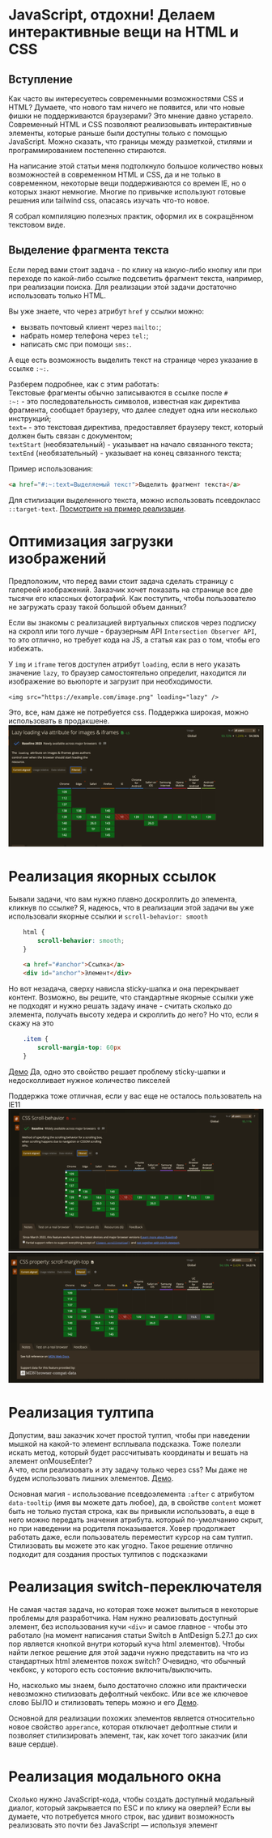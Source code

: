 # JavaScript, отдохни! Делаем интерактивные вещи на HTML и CSS

## Вступление

Как часто вы интересуетесь современными возможностями CSS и HTML? Думаете, что нового там ничего не появится, или что новые фишки не поддерживаются браузерами? Это мнение давно устарело. Современный HTML и CSS позволяют реализовывать интерактивные элементы, которые раньше были доступны только с помощью JavaScript. Можно сказать, что границы между разметкой, стилями и программированием постепенно стираются.

На написание этой статьи меня подтолкнуло большое количество новых возможностей в современном HTML и CSS, да и не только в современном, некоторые вещи поддерживаются со времен IE, но о которых знают немногие. Многие по привычке используют готовые решения или tailwind css, опасаясь изучать что-то новое.

Я собрал компиляцию полезных практик, оформил их в сокращённом текстовом виде.

## Выделение фрагмента текста

Если перед вами стоит задача - по клику на какую-либо кнопку или при переходе по какой-либо ссылке подсветить фрагмент текста, например, при реализации поиска. Для реализации этой задачи достаточно использовать только HTML.

Вы уже знаете, что через атрибут ```href``` у ссылки можно: 
* вызвать почтовый клиент через ```mailto:```;
* набрать номер телефона через ```tel:```; 
* написать смс при помощи ```sms:```.

А еще есть возможность выделить текст на странице через указание в ссылке ```:~:```.

Разберем подробнее, как с этим работать:  
Текстовые фрагменты обычно записываются в ссылке после ```#```  
``:~:`` - это последовательность символов, известная как директива фрагмента, сообщает браузеру, что далее следует одна или несколько инструкций;  
``text=`` - это текстовая директива, предоставляет браузеру текст, который должен быть связан с документом;  
``textStart`` (необязательный) - указывает на начало связанного текста;  
``textEnd`` (необязательный) - указывает на конец связанного текста;  

Пример использования:
```html
<a href="#:~:text=Выделяемый текст">Выделить фрагмент текста</a>
```

Для стилизации выделенного текста, можно использовать псевдокласс ```::target-text```. [Посмотрите на пример реализации](https://codepen.io/klekovvlad/pen/ogjJMVr).

# Оптимизация загрузки изображений

Предположим, что перед вами стоит задача сделать страницу с галереей изображений. Заказчик хочет показать на странице все две тысячи его классных фотографий. Как поступить, чтобы пользователю не загружать сразу такой большой объем данных?

Если вы знакомы с реализацией виртуальных списков через подписку на скролл или того лучше - браузерным API ```Intersection Observer API```, то это отлично, но требует кода на JS, а статья как раз о том, чтобы его избежать.

У ```img``` и ```iframe``` тегов доступен атрибут ```loading```, если в него указать значение ```lazy```, то браузер самостоятельно определит, находится ли изображение во вьюпорте и загрузит при необходимости.

```
<img src="https://example.com/image.png" loading="lazy" />
```

Это, все, нам даже не потребуется css. Поддержка широкая, можно использовать в продакшене.
![img_7.png](img_7.png)

# Реализация якорных ссылок

Бывали задачи, что вам нужно плавно доскроллить до элемента, кликнув по ссылке?
Я, надеюсь, что в реализации этой задачи вы уже использовали якорные ссылки и ```scroll-behavior: smooth```
```css
    html {
        scroll-behavior: smooth;
    }   
```

```html
    <a href="#anchor">Ссылка</a>
    <div id="anchor">Элемент</div>
```
Но вот незадача, сверху нависла sticky-шапка и она перекрывает контент.
Возможно, вы решите, что стандартные якорные ссылки уже не подходят и нужно решать задачу иначе - считать сколько до элемента, получать высоту хедера и скроллить до него?
Но что, если я скажу на это
```css
    .item {
        scroll-margin-top: 60px
    }   
```
[Демо](https://codepen.io/klekovvlad/pen/PwPxooP) Да, одно это свойство решает проблему sticky-шапки и недосколливает нужное количество пикселей

Поддержка тоже отличная, если у вас еще не осталось пользователь на IE11
![img_1.png](img_1.png)
![img_2.png](img_2.png)

# Реализация тултипа

Допустим, ваш заказчик хочет простой тултип, чтобы при наведении мышкой на какой-то элемент всплывала подсказка. Тоже полезли искать метод, который будет рассчитывать координаты и вешать на элемент onMouseEnter?  
А что, если реализовать и эту задачу только через css? Мы даже не будем использовать лишних элементов.
[Демо](https://codepen.io/klekovvlad/pen/ZYbmYNb).

Основная магия - использование псевдоэлемента ```:after``` с атрибутом ```data-tooltip``` (имя вы можете дать любое), да, в свойстве ```content``` может быть не только пустая строка, как вы привыкли использовать, а еще в него можно передать значения атрибута. который по-умолчанию скрыт, но при наведении на родителя показывается. Ховер продолжает работать даже, если пользователь переместит курсор на сам тултип. Стилизовать вы можете это как угодно. Такое решение отлично подходит для создания простых тултипов с подсказками

# Реализация switch-переключателя

Не самая частая задача, но которая тоже может вылиться в некоторые проблемы для разработчика. Нам нужно реализовать доступный элемент, без использования кучи ```<div>``` и самое главное - чтобы это работало (на момент написания статьи Switch в AntDesign 5.27.1 до сих пор является кнопкой внутри который куча html элементов). Чтобы найти легкое решение для этой задачи нужно представить на что из стандартных html элементов похож switch? Очевидно, что обычный чекбокс, у которого есть состояние включить/выключить.

Но, насколько мы знаем, было достаточно сложно или практически невозможно стилизовать дефолтный чекбокс. Или все же ключевое слово БЫЛО и стилизовать теперь можно и его [Демо](https://codepen.io/klekovvlad/pen/myeQJVz).

Основной для реализации похожих элементов является относительно новое свойство ```apperance```, которая отключает дефолтные стили и позволяет стилизировать элемент, так, как хочет того заказчик (или ваше сердце).


# Реализация модального окна

Сколько нужно JavaScript-кода, чтобы создать доступный модальный диалог, который закрывается по ESC и по клику на оверлей?
Если вы думаете, что потребуется много строк, вас удивит возможность реализовать это почти без JavaScript — используя элемент <dialog>.

Эту задачу отлично решает html-элемент ```<dialog>```. Выше я говорил о нескольких символов JS для модалки - они тут:
```onclick="dialog.showModal()```
Тут мы говорим браузеру открыть модалку с идентификатором ```dialog```.  [Вот демо](https://codepen.io/klekovvlad/pen/pvjQoBO)

Этого достаточно — все остальное за вас делает браузер. Если модальное окно открыто, оно автоматически закрывается при нажатии ESC или по клику вне области, если мы передадим атрибут ```closedby="any"```.  

Если вы открыли демо и увидели странную форму с методом ```dialog```, не удивляйтесь, такой метод действительно сущетсвует и сабмит этой формы - закрывает диалог)    

Мы можем стилизовать и бэкдроп самого диалога, для этого у нас есть псевдоэлемент ```::backdrop```  
И сам элемент, а еще можем добавить красивых анимаций, если обратимся к псевдокласу ```:open``` и стилизуем анимации через него    

Поддержка элемента широчайшая
![img_3.png](img_3.png)

По итогу мы получаем с минимальным колчеством JS нативное, широкоподдерживаемое и доступное модальное окно


# Реализация popover

Еще в современном HTML существует возможность показывать и скрывать какой-либо элемент по клику на другой, для этого вам не придется писать ни одной строчки кода.

В этой части статьи речь пойдет о ```Popover API```, при помощи пары атрибутов элемента можно сделать всплывающее окно

```html
<div id="popover" popover>Я поповер</div>
<button popovertarget="popover">Открыть поповер</button>
```

Атрибут ```popover``` делает элемент, собственно, поповером, ему нужно присвоить идентификатор и в кнопку нужно добавить атрибут ```popovertarget```, куда требуется передать идентификатор элемента, который нужно открыть.

Так же, как и у ```<dialog>``` у элемента с атрибутом ```popover``` есть псевдоэлемент ```::backdrop``` и псевдокласс ```:popover-open```, что дает нам достаточно средств для стилизации. У элемента сразу из коробки доступно закрытие по нажатия на ```Esc``` или по клику вне области элемента.

[Демо](https://codepen.io/klekovvlad/pen/GgpPOpb). Поддержка, в целом, неплохая, можно уже внедрять.
![img_8.png](img_8.png)

# Anchor Positioning

Как часто вам нужно позиционировать какой-нибудь тултип, поповер или любую выпадающее меню относительно элемента? Для этой задачи уже тоже отлично подходит CSS. Для реализации якорного позиционирования нам нужно к двум элементам - родителю и дочернему добавить пару строк CSS.

```css
.parent {
  anchor-name: --my-anchor;
}

.anchor {
  position: fixed;
  position-anchor: --my-anchor;
  inset-block-start: anchor(self-end);
  inset-inline-start: anchor(start)
}
```

Разберем подробнее. ```anchor-name: --my-anchor;``` задает уникальное имя якорю, далее добавляем дочернему элементу свойство ```position-anchor: --my-anchor;``` с именем родителя и в свойствах определим отступ по-вертикали через ```inset-block-start``` и отступ по-горизонтали через ```inset-inline-start```.

Подробная таблица, как правильно позиционировать.
![img_9.png](img_9.png)

Еще это свойство отлично работает вместе с вышеупомянутым ```Popover API``` [посмотрите демо](https://codepen.io/klekovvlad/pen/yyYGPVb). Поддержка на данный момент слабовата
![img_10.png](img_10.png)

# Реализация карусели

Речь пойдет не о сложной реализации карусели, как вы привыкли видеть ее в том же [Swiper](https://www.npmjs.com/package/swiper)
с красивыми эффектами и всевозможными настройками.  
Если вы спросите у заказчика, чего он хочет, а в ответ слышите, что-то похожее: "Хочу карусельку, чтобы с телефона пальцем свайпать, а она красиво скроллилась и прилипала",
то данный параграф будет вам полезен

Реализовать похожее поведение можно несколькими строчками CSS кода.

```css
  .wrapper {
    overflow-x: auto;
    overscroll-behavior-x: contain;
    scroll-snap-type: x mandatory;
  }

  .item {
    scroll-snap-align: start;  
  }
```

[Демо](https://codepen.io/klekovvlad/pen/GgpYOpo). Основная "магия" заключается в свойстве ```scroll-snap-type```, значение ```x mandatory``` говорит:
"Сколь по оси X и прилипай, когда дойдешь до левого края", а ```scroll-snap-align```, говорит "Прилипай по левому краю"

Такой подход не требует подключения внешних библиотек, улучшает производительность и позволяет реализовать доступную карусель, удобно управляемую с мобильного устройства. В большинстве случаев, такая реализация может полностью покрыть требования заказчика.
При необходимости, можно насыпать немного JS и добавить "зацикленность", "сколл по кнопкам" и другие фичи. [Пример библиотеки](https://barthy-koeln.github.io/scroll-snap-slider/)

![img.png](img.png)

# Реализация светлой и темной темы

Если раньше разработчики для переключение светлой и темной темы использовали дополнительные классы и добавляли его, например, в body, чтобы переопределить стили (надеюсь, они уже пользовались css переменными), то теперь для реализации
этой задачи нам отлично подходит относительно новая функция в css light-dark().

Функция имеет хорошую поддержку и работает во всех современных браузерах
![img_4.png](img_4.png)

Для реализации тем нам нужно указать для псевдокласа ```:root``` свойство ```color-scheme``` (у него, кстати. поддержка еще лучше)
![img_5.png](img_5.png)

```css
:root {
    color-scheme: light dark;
}
```

И чтобы это еще работало, нам нужно указать css переменные, как раз тут и используется функция ```light-dark()```

```css
:root {
    color-scheme: light dark;
    --text-color: light-dark(#000000, #FFFFFF);
    --background-color: light-dark(#FFFFFF, #000000)
}
```

Этого, в целом достаточно, используя такую конструкцию браузер будет автоматически использовать системную тему пользоваля и применять ее к вашему веб-приложению. Но нам же нужно уметь еще и переключать эти темы? 
Для переключения тем нам нужно оставить для родителя нужную нам ````color-scheme````

Возможно, вы подумаете, что вам понадобится JS, но тут тоже он не нужен, если вы знаете про псевдокласс ```:has``` (о нем еще будет упоминаться в данной статье). [Демо](https://codepen.io/klekovvlad/pen/zxvMRKN)

# Ограничение текста

Обрезать текст и поставить многоточние, если текст длинный, частая задача при разработке веб-интерфейсов. Многие разработчики для решения этой задачи использовали JS, обрезая строку на n-количество символов, но было сложно добиться на различных разрешениях экрана ровных не рваных по-середине или в начале строк. Для реализации этой задачи нам потребуется так же всего 4 строчки css кода

```css
.text {
  display: -webkit-box;
  -webkit-line-clamp: 3;
  -webkit-box-orient:vertical;  
  overflow: hidden;
}
```

Поддержка свойства составляет на момент написания статьи более 95%
![img_6.png](img_6.png)

Но, что, если нам нужено не просто обрезать текст, но и уметь его раскрыть полностью, еще и менять лейбл кнопки, которая раскрывает или скрывает текст? Тут тоже нам не потребуется JS, выше я упоминал о псевдоклассе ```:has```
.   

Изначально мы так же обрезаем текст стилями выше, но добавляем в верстку так же чекбокс

```html
    <div class="clamp-toggle">
      <p>В европейских странах вопрос о здоровом питании был поднят давно, и в немецкой, французской, итальянской, греческой кухнях представлено большое количество блюд, которые смело можно отнести к полезной пище. У каждого, кто любит возиться на кухне, есть масса маленьких секретов, которые доводят простые блюда до совершенства. Учеными было потрачено много лет, чтобы установить, какие продукты и когда нужно есть, чтобы всегда быть стройным и здоровыми. Прежде всего стоит сказать, что люди часто путают диетическую и обезжиренную пищу с полезной.</p>
      <label>
        <input type="checkbox" />
      </label>
    </div>
```

Все, что нужно - добавить эти стили

```css
.clamp-toggle p {
  display: -webkit-box;
  -webkit-line-clamp: 3;
  -webkit-box-orient:vertical;  
  overflow: hidden;
}

.clamp-toggle input[type=checkbox] {
  display: none;
}

.clamp-toggle label::after {
  content: 'Раскрыть'
}

.clamp-toggle:has(input[type=checkbox]:checked) p {
  display: block;
}

.clamp-toggle:has(input[type=checkbox]:checked) label::after {
  content: 'Скрыть'
}
```

По-умолчанию мы скрываем чекбокс и через псевдоэлемент задаем текст для ```label```, эта конструкция ```.clamp-toggle:has(input[type=checkbox]:checked)``` говорит дословно браузеру - "Если внутри элемента есть чекбокс, который выбран, примени стили ниже", так мы и меняем текст для лейбла и стили для текста. [Демо](https://codepen.io/klekovvlad/pen/vENQdpV)

# Реализация прогресса скролла
Я уверен, что вы знакомы со свойством ```animation``` в CSS и даже как-то использовали его для анимирования каких-либо элементов.
Вы уже привыкли, что нужно задать имя анимации, задержку и время выполнения анимации, но что, если я скажу, что таймлайном анимации может быть сколл? И это функция.. Все еще не верите, что CSS - язык програмирования?
  
```css
    .item {
      animation-timeline: scroll();
    }
```

В этом случае временем анимации является не просто секунды или любой другой временной отрезок, а насколько вы прокрутили элемент. 

Тут мы реализовали на чистом css прогресс. [Демо](https://codepen.io/klekovvlad/pen/VYvVwKo)

Кстати, помимо скролла таймлайном может быть так же функция ```view()```, но это уже работает по-другому. View-timeline привязывается не к скроллу, а к тому, насколько элемент находится во вьюпорте, согласитесь, отличное решение для реализации анимаций?

# Заключение

Я не раскрыл полностью каждую часть этой статьи, более подробно вы можете изучить из источников. Это мой первый опыт написания похожих работ, надеюсь, в скором времени, я соберу еще несколько интересных фич из мира HTML и CSS и напишу вторую часть. Итог этой статьи прост - интересуйтесь новым и пробуйте новое. Используйте инструмент по-назначению.

# Источники

* [MDN. Text fragments](https://developer.mozilla.org/en-US/docs/Web/URI/Reference/Fragment/Text_fragments)
* [MDN. Lazy loading](https://developer.mozilla.org/en-US/docs/Web/Performance/Guides/Lazy_loading)
* [MDN. appearance](https://developer.mozilla.org/en-US/docs/Web/CSS/appearance)
* [MDN. Dialog](https://developer.mozilla.org/en-US/docs/Web/HTML/Reference/Elements/dialog)
* [MDN. Popover API](https://developer.mozilla.org/en-US/docs/Web/API/Popover_API)
* [MDN. Using CSS anchor positioning](https://developer.mozilla.org/en-US/docs/Web/CSS/CSS_anchor_positioning/Using)
* [MDN. view-timeline](https://developer.mozilla.org/en-US/docs/Web/CSS/view-timeline)
* [MDN. animation-timeline](https://developer.mozilla.org/en-US/docs/Web/CSS/animation-timeline)
* [Building a media scroller component](https://web.dev/articles/building/a-media-scroller-component?hl=ru)
* [Никита Дубко — CSS first. Когда JS не нужен](https://www.youtube.com/watch?v=G_GwPX6hM9M)
* [Руки прочь от HTML-программистов!](https://youtu.be/Z_8s7hV7GlI?si=yHOhjugdNGa-riqS)
* [MDN. light-dark](https://developer.mozilla.org/en-US/docs/Web/CSS/color_value/light-dark)
